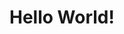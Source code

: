 ---
 title: Hello World!
 tags: [github-pages]
 style:
 color:
 image: img/heroimg.png
 description: Look at that, a new site where I can share my configurations, testing, and thoughts on different topic relating to Docker, TrueNAS, networking, and home lab in general
---